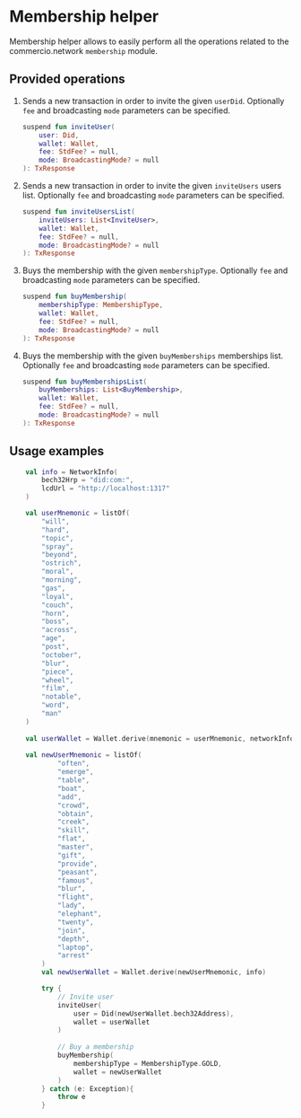 # Membership helper
Membership helper allows to easily perform all the operations related to the commercio.network `membership` module.
## Provided operations
1. Sends a new transaction in order to invite the given `userDid`. Optionally `fee` and broadcasting `mode` parameters can be specified.
    ```kotlin
    suspend fun inviteUser( 
        user: Did,
        wallet: Wallet,
        fee: StdFee? = null,
        mode: BroadcastingMode? = null
    ): TxResponse
    ```
2. Sends a new transaction in order to invite the given `inviteUsers` users list. Optionally `fee` and broadcasting `mode` parameters can be specified.   
    ```kotlin
    suspend fun inviteUsersList(
        inviteUsers: List<InviteUser>,
        wallet: Wallet,
        fee: StdFee? = null,
        mode: BroadcastingMode? = null
    ): TxResponse
    ```
3. Buys the membership with the given `membershipType`. Optionally `fee` and broadcasting `mode` parameters can be specified.
    ```kotlin
    suspend fun buyMembership(
        membershipType: MembershipType,
        wallet: Wallet,
        fee: StdFee? = null,
        mode: BroadcastingMode? = null
    ): TxResponse
    ```
4. Buys the membership with the given `buyMemberships` memberships list. Optionally `fee` and broadcasting `mode` parameters can be specified.   
    ```kotlin
    suspend fun buyMembershipsList(
        buyMemberships: List<BuyMembership>,
        wallet: Wallet,
        fee: StdFee? = null,
        mode: BroadcastingMode? = null
    ): TxResponse
    ```

## Usage examples
```kotlin
    val info = NetworkInfo(
        bech32Hrp = "did:com:", 
        lcdUrl = "http://localhost:1317"
    )

    val userMnemonic = listOf(
        "will",
        "hard",
        "topic",
        "spray",
        "beyond",
        "ostrich",
        "moral",
        "morning",
        "gas",
        "loyal",
        "couch",
        "horn",
        "boss",
        "across",
        "age",
        "post",
        "october",
        "blur",
        "piece",
        "wheel",
        "film",
        "notable",
        "word",
        "man"
    )
    
    val userWallet = Wallet.derive(mnemonic = userMnemonic, networkInfo = info)
    
    val newUserMnemonic = listOf(
            "often",
            "emerge",
            "table",
            "boat",
            "add",
            "crowd",
            "obtain",
            "creek",
            "skill",
            "flat",
            "master",
            "gift",
            "provide",
            "peasant",
            "famous",
            "blur",
            "flight",
            "lady",
            "elephant",
            "twenty",
            "join",
            "depth",
            "laptop",
            "arrest"
        )
        val newUserWallet = Wallet.derive(newUserMnemonic, info)

        try {
            // Invite user
            inviteUser(
                user = Did(newUserWallet.bech32Address), 
                wallet = userWallet
            )
            
            // Buy a membership
            buyMembership(
                membershipType = MembershipType.GOLD, 
                wallet = newUserWallet
            )
        } catch (e: Exception){
            throw e
        }
```